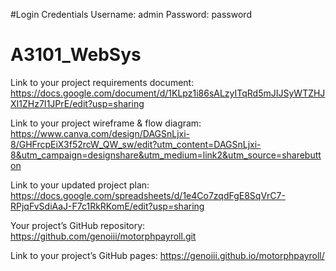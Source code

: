 #Login Credentials
Username: admin
Password: password

# A3101_WebSys
Link to your project requirements document: https://docs.google.com/document/d/1KLpz1i86sALzyITqRd5mJIJSyWTZHJXI1ZHz7I1JPrE/edit?usp=sharing

Link to your project wireframe & flow diagram: https://www.canva.com/design/DAGSnLjxi-8/GHFrcpEiX3f52rcW_QW_sw/edit?utm_content=DAGSnLjxi-8&utm_campaign=designshare&utm_medium=link2&utm_source=sharebutton

Link to your updated project plan: https://docs.google.com/spreadsheets/d/1e4Co7zqdFgE8SqVrC7-RPjqFvSdiAaJ-F7c1RkRKomE/edit?usp=sharing

Your project’s GitHub repository: https://github.com/genoiii/motorphpayroll.git

Link to your project’s GitHub pages: https://genoiii.github.io/motorphpayroll/